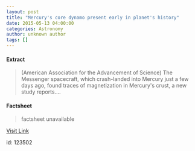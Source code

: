```yaml
---
layout: post
title: "Mercury's core dynamo present early in planet's history"
date: 2015-05-13 04:00:00
categories: Astronomy
author: unknown author
tags: []
---
```



#### Extract
>(American Association for the Advancement of Science) The Messenger spacecraft, which crash-landed into Mercury just a few days ago, found traces of magnetization in Mercury's crust, a new study reports....

#### Factsheet
>factsheet unavailable

[Visit Link](http://www.eurekalert.org/pub_releases/2015-05/aaft-mcd051315.php)

id:  123502
